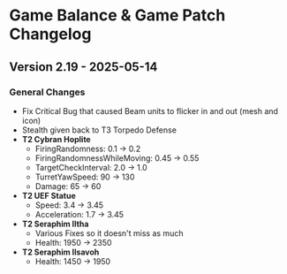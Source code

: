 # Game Balance & Game Patch Changelog

## Version 2.19 - 2025-05-14
### General Changes
- Fix Critical Bug that caused Beam units to flicker in and out (mesh and icon)
- Stealth given back to T3 Torpedo Defense
- **T2 Cybran Hoplite**
    - FiringRandomness: 0.1 -> 0.2
    - FiringRandomnessWhileMoving: 0.45 -> 0.55
    - TargetCheckInterval: 2.0 -> 1.0
    - TurretYawSpeed: 90 -> 130
    - Damage: 65 -> 60
- **T2 UEF Statue**
    - Speed: 3.4 -> 3.45
    - Acceleration: 1.7 -> 3.45
- **T2 Seraphim Iltha**
    - Various Fixes so it doesn't miss as much
    - Health: 1950 -> 2350
- **T2 Seraphim Ilsavoh**
    - Health: 1450 -> 1950